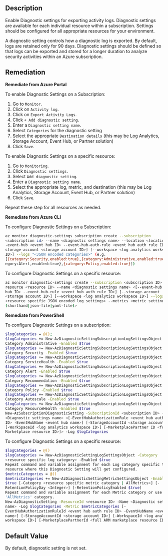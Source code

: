 ## Description

Enable Diagnostic settings for exporting activity logs. Diagnostic settings are available for each individual resource within a subscription. Settings should be configured for all appropriate resources for your environment.

A diagnostic setting controls how a diagnostic log is exported. By default, logs are retained only for 90 days. Diagnostic settings should be defined so that logs can be exported and stored for a longer duration to analyze security activities within an Azure subscription.

## Remediation

**Remediate from Azure Portal**

To enable Diagnostic Settings on a Subscription:

1. Go to `Monitor`.
2. Click on `Activity log`.
3. Click on `Export Activity Logs`.
4. Click `+ Add diagnostic setting`.
5. Enter a `Diagnostic setting name`.
6. Select `Categories` for the diagnostic setting
7. Select the appropriate `Destination details` (this may be Log Analytics, Storage Account, Event Hub, or Partner solution)
8. Click `Save`.

To enable Diagnostic Settings on a specific resource:

1. Go to `Monitoring`.
2. Click `Diagnostic settings`.
3. Select `Add diagnostic setting`.
4. Enter a `Diagnostic setting name`.
5. Select the appropriate log, metric, and destination (this may be Log Analytics, Storage Account, Event Hub, or Partner solution)
6. Click `Save`.

Repeat these step for all resources as needed.

**Remediate from Azure CLI**

To configure Diagnostic Settings on a Subscription:

```bash
az monitor diagnostic-settings subscription create --subscription
<subscription id> --name <diagnostic settings name> --location <location> <[-
-event-hub <event hub ID> --event-hub-auth-rule <event hub auth rule ID>] [--
storage-account <storage account ID>] [--workspace <log analytics workspace
ID>] --logs "<JSON encoded categories>" (e.g.
[{category:Security,enabled:true},{category:Administrative,enabled:true},{cat
egory:Alert,enabled:true},{category:Policy,enabled:true}])
```

To configure Diagnostic Settings on a specific resource:

```bash
az monitor diagnostic-settings create --subscription <subscription ID> --
resource <resource ID> --name <diagnostic settings name> <[--event-hub <event
hub ID> --event-hub-rule <event hub auth rule ID>] [--storage-account
<storage account ID>] [--workspace <log analytics workspace ID>] --logs
<resource specific JSON encoded log settings> --metrics <metric settings
(shorthand|json-file|yaml-file)>
```

**Remediate from PowerShell**

To configure Diagnostic Settings on a subscription:

```bash
$logCategories = @();
$logCategories += New-AzDiagnosticSettingSubscriptionLogSettingsObject -
Category Administrative -Enabled $true
$logCategories += New-AzDiagnosticSettingSubscriptionLogSettingsObject -
Category Security -Enabled $true
$logCategories += New-AzDiagnosticSettingSubscriptionLogSettingsObject -
Category ServiceHealth -Enabled $true
$logCategories += New-AzDiagnosticSettingSubscriptionLogSettingsObject -
Category Alert -Enabled $true
$logCategories += New-AzDiagnosticSettingSubscriptionLogSettingsObject -
Category Recommendation -Enabled $true
$logCategories += New-AzDiagnosticSettingSubscriptionLogSettingsObject -
Category Policy -Enabled $true
$logCategories += New-AzDiagnosticSettingSubscriptionLogSettingsObject -
Category Autoscale -Enabled $true
$logCategories += New-AzDiagnosticSettingSubscriptionLogSettingsObject -
Category ResourceHealth -Enabled $true
New-AzSubscriptionDiagnosticSetting -SubscriptionId <subscription ID> -Name
<Diagnostic settings name> <[-EventHubAuthorizationRule <event hub auth rule
ID> -EventHubName <event hub name>] [-StorageAccountId <storage account ID>]
[-WorkSpaceId <log analytics workspace ID>] [-MarketplacePartner ID <full ARM
Marketplace resource ID>]> -Log $logCategories
```

To configure Diagnostic Settings on a specific resource:

```bash
$logCategories = @()
$logCategories += New-AzDiagnosticSettingLogSettingsObject -Category
<resource specific log category> -Enabled $true
Repeat command and variable assignment for each Log category specific to the
resource where this Diagnostic Setting will get configured.
$metricCategories = @()
$metricCategories += New-AzDiagnosticSettingMetricSettingsObject -Enabled
$true [-Category <resource specific metric category | AllMetrics>] [-
RetentionPolicyDay <Integer>] [-RetentionPolicyEnabled $true]
Repeat command and variable assignment for each Metric category or use the
'AllMetrics' category.
New-AzDiagnosticSetting -ResourceId <resource ID> -Name <Diagnostic settings
name> -Log $logCategories -Metric $metricCategories [-
EventHubAuthorizationRuleId <event hub auth rule ID> -EventHubName <event hub
name>] [-StorageAccountId <storage account ID>] [-WorkspaceId <log analytics
workspace ID>] [-MarketplacePartnerId <full ARM marketplace resource ID>]>
```

## Default Value

By default, diagnostic setting is not set.
